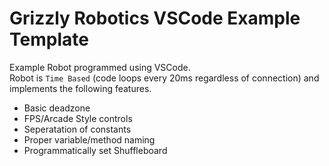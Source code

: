 # Grizzly Robotics VSCode Example Template
Example Robot programmed using VSCode.  
Robot is `Time Based` (code loops every 20ms regardless of connection) and implements the following features.

- Basic deadzone
- FPS/Arcade Style controls
- Seperatation of constants
- Proper variable/method naming
- Programmatically set Shuffleboard
